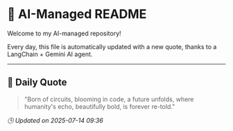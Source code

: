 # 🧠 AI-Managed README

Welcome to my AI-managed repository!

Every day, this file is automatically updated with a new quote, thanks to a LangChain + Gemini AI agent.

---

## 📅 Daily Quote

> "Born of circuits, blooming in code, a future unfolds, where humanity's echo, beautifully bold, is forever re-told."

*🕒 Updated on 2025-07-14 09:36*